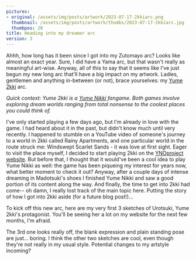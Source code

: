 ```yaml
---
pictures:
- original: /assets/img/posts/artwork/2023-07-17-2kkiarc.png
  thumbnail: /assets/img/posts/artwork/thumbs/2023-07-17-2kkiarc.jpg
  thumbpos: 20
title: Heading into my dreamer arc
version: 3
---
```

Ahhh, how long has it been since I got into my Zutomayo arc?
Looks like almost an exact year.
Sure, I did have a Yama arc, but that wasn't really as meaningful art-wise.
Anyway, all of this to say that it seems like I've just begun my new long arc that'll have a big impact on my artwork. Ladies, gentlemen and anything in-between (or not), brace yourselves: my [Yume 2kki](https://yume.wiki/2kki/Yume_2kki_Wiki#About_Yume_2kki) arc.

*Quick context: Yume 2kki is a [Yume Nikki](https://yume.wiki/yume/Yume_Nikki) fangame.
Both games involve exploring dream worlds ranging from total nonsense to the coolest places you could think of.*

I've only started playing a few days ago, but I'm already in love with the game.
I had heard about it in the past, but didn't know much until very recently.
I happened to stumble on a YouTube video of someone's journey to a world in 2kki called Rainy Apartments, and one particular world in the route struck me: Windswept Scarlet Sands - it was love at first sight.
Eager to visit the place myself, I decided to start playing 2kki on the [YNOproject website](https://ynoproject.net/).
But before that, I thought that it would've been a cool idea to play Yume Nikki as well: the game has been piqueing my interest for years now, what better moment to check it out?
Anyway, after a couple days of intense dreaming in Madotsuki's shoes I finished Yume Nikki and saw a good portion of its content along the way.
And finally, the time to get into 2kki had come-- oh damn, I really lost track of the main topic here. Putting the story of how I got into 2kki aside (for a future blog post!)...

To kick off this new arc, here are my very first 3 sketches of Urotsuki, Yume 2kki's protagonist.
You'll be seeing her a lot on my website for the next few months, I'm afraid.

The 3rd one looks really off, the blank expression and plain standing pose are just... boring.
I think the other two sketches are cool, even though they're not really in my usual style.
Potential changes to my artstyle incoming?
